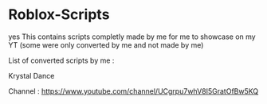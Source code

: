 # Roblox-Scripts
yes
This contains scripts completly made by me for me to showcase on my YT
(some were only converted by me and not made by me)

List of converted scripts by me :

Krystal Dance

Channel :
https://www.youtube.com/channel/UCgrpu7whV8I5GratOfBw5KQ
